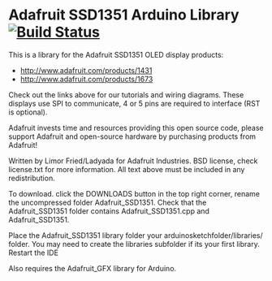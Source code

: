 # Adafruit SSD1351 Arduino Library [![Build Status](https://travis-ci.org/adafruit/Adafruit-SSD1351-library.svg?branch=master)](https://travis-ci.org/adafruit/Adafruit-SSD1351-library)

This is a library for the Adafruit SSD1351 OLED display products:

  * http://www.adafruit.com/products/1431
  * http://www.adafruit.com/products/1673

Check out the links above for our tutorials and wiring diagrams. These displays use SPI to communicate, 4 or 5 pins are required to interface (RST is optional).

Adafruit invests time and resources providing this open source code, please support Adafruit and open-source hardware by purchasing products from Adafruit!

Written by Limor Fried/Ladyada for Adafruit Industries. BSD license, check license.txt for more information. All text above must be included in any redistribution.

To download. click the DOWNLOADS button in the top right corner, rename the uncompressed folder Adafruit_SSD1351. Check that the Adafruit_SSD1351 folder contains Adafruit_SSD1351.cpp and Adafruit_SSD1351.

Place the Adafruit_SSD1351 library folder your arduinosketchfolder/libraries/ folder. You may need to create the libraries subfolder if its your first library. Restart the IDE

Also requires the Adafruit_GFX library for Arduino.
